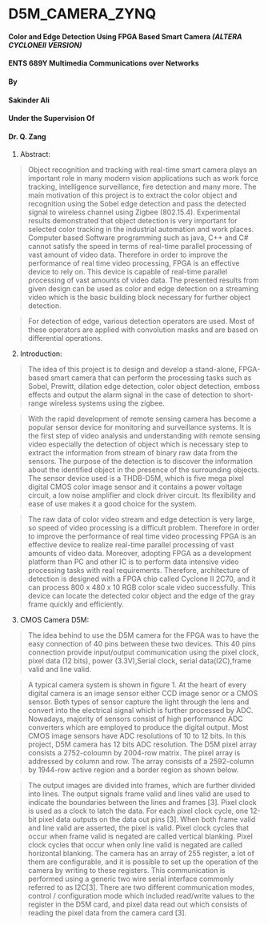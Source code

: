 # D5M_CAMERA_ZYNQ

#### Color and Edge Detection Using FPGA Based Smart Camera ***(ALTERA CYCLONEII VERSION)***
#### ENTS 689Y Multimedia Communications over Networks
#### By
#### Sakinder Ali
#### Under the Supervision Of
#### Dr. Q. Zang


1. Abstract:
> Object recognition and tracking with real-time smart camera plays an important role in many modern vision applications such as work force tracking, intelligence surveillance, fire detection and many more. The main motivation of this project is to extract the color object and recognition using the Sobel edge detection and pass the detected signal to wireless channel using Zigbee (802.15.4). Experimental results demonstrated that object detection is very important for selected color tracking in the industrial automation and work places. Computer based Software programming such as java, C++ and C# cannot satisfy the speed in terms of real-time parallel processing of vast amount of video data. Therefore in order to improve the performance of real time video processing, FPGA is an effective device to rely on. This device is capable of real-time parallel processing of vast amounts of video data. The presented results from given design can be used as color and edge detection on a streaming video which is the basic building block necessary for further object detection.

> For detection of edge, various detection operators are used. Most of these operators are applied with convolution masks and are based on differential operations. 

2. Introduction:

> The idea of this project is to design and develop a stand-alone, FPGA-based smart camera that can perform the processing tasks such as Sobel, Prewitt, dilation edge detection, color object detection, emboss effects and output the alarm signal in the case of detection to short-range wireless systems using the zigbee.

> With the rapid development of remote sensing camera has become a popular sensor device for monitoring and surveillance systems. It is the first step of video analysis and understanding with remote sensing
video especially the detection of object which is necessary step to extract the information from stream of binary raw data from the sensors. The purpose of the detection is to discover the information about the identified object in the presence of the surrounding objects. The sensor device used is a THDB-D5M, which is five mega pixel digital CMOS color image sensor and it contains a power voltage circuit, a low noise amplifier and clock driver circuit. Its flexibility and ease of use makes it a good choice for the system.

> The raw data of color video stream and edge detection is very large, so speed of video processing is a difficult problem. Therefore in order to improve the performance of real time video processing FPGA is an effective device to realize real-time parallel processing of vast amounts of video data. Moreover, adopting FPGA as a development platform than PC and other IC is to perform data intensive video processing tasks with real requirements. Therefore, architecture of detection is designed with a FPGA chip called Cyclone II 2C70, and it can process 800 x 480 x 10 RGB color scale video successfully. This device can locate the detected color object and the edge of the gray frame quickly and efficiently.

3. CMOS Camera D5M:

> The idea behind to use the D5M camera for the FPGA was to have the easy connection of 40 pins between these two devices. This 40 pins connection provide input/output communication using the pixel clock, pixel data (12 bits), power (3.3V),Serial clock, serial data(I2C),frame valid and line valid.

> A typical camera system is shown in figure 1. At the heart of every digital camera is an image sensor either CCD image senor or a CMOS sensor. Both types of sensor capture the light through the lens and convert into the electrical signal which is further processed by ADC. Nowadays, majority of sensors consist of high performance ADC converters which are employed to produce the digital output. Most CMOS image sensors have ADC resolutions of 10 to 12 bits. In this project, D5M camera has 12 bits ADC resolution. The D5M pixel array consists a 2752-coloumn by 2004-row matrix. The pixel array is addressed by column and row. The array consists of a 2592-column by 1944-row active region and a border region as shown below.

> The output images are divided into frames, which are further divided into lines. The output signals frame valid and lines valid are used to indicate the boundaries between the lines and frames [3]. Pixel clock is used as a clock to latch the data. For each pixel clock cycle, one 12-bit pixel data outputs on the data out pins [3]. When both frame valid and line valid are asserted, the pixel is valid. Pixel clock cycles that occur when frame valid is negated are called vertical blanking. Pixel clock cycles that occur when only line
valid is negated are called horizontal blanking. The camera has an array of 255 register, a lot of them are configurable, and it is possible to set up the operation of the camera by writing to these registers. This communication is performed using a generic two wire serial interface commonly referred to as I2C[3]. There are two different communication modes, control / configuration mode which included read/write values to the register in the D5M card, and pixel data read out which consists of reading the pixel data from the camera card [3].
